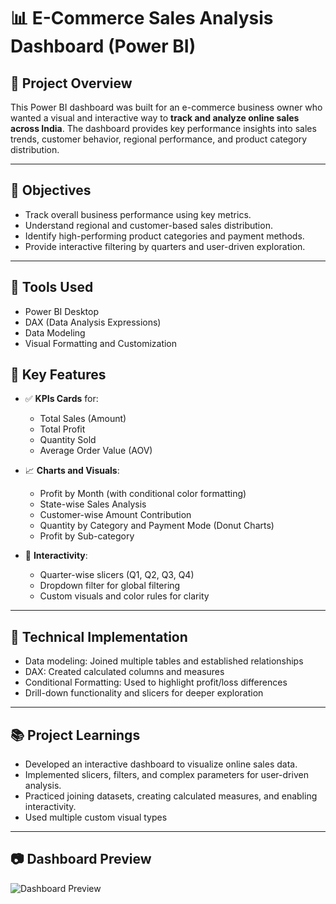 # 📊 E-Commerce Sales Analysis Dashboard (Power BI)

## 📝 Project Overview

This Power BI dashboard was built for an e-commerce business owner who wanted a visual and interactive way to **track and analyze online sales across India**. The dashboard provides key performance insights into sales trends, customer behavior, regional performance, and product category distribution.

---

## 🎯 Objectives

- Track overall business performance using key metrics.
- Understand regional and customer-based sales distribution.
- Identify high-performing product categories and payment methods.
- Provide interactive filtering by quarters and user-driven exploration.

---
## 📌 Tools Used

- Power BI Desktop
- DAX (Data Analysis Expressions)
- Data Modeling
- Visual Formatting and Customization

## 📌 Key Features

- ✅ **KPIs Cards** for:
  - Total Sales (Amount)
  - Total Profit
  - Quantity Sold
  - Average Order Value (AOV)

- 📈 **Charts and Visuals**:
  - Profit by Month (with conditional color formatting)
  - State-wise Sales Analysis
  - Customer-wise Amount Contribution
  - Quantity by Category and Payment Mode (Donut Charts)
  - Profit by Sub-category

- 🧠 **Interactivity**:
  - Quarter-wise slicers (Q1, Q2, Q3, Q4)
  - Dropdown filter for global filtering
  - Custom visuals and color rules for clarity

---

## 🔧 Technical Implementation

- Data modeling: Joined multiple tables and established relationships
- DAX: Created calculated columns and measures
- Conditional Formatting: Used to highlight profit/loss differences
- Drill-down functionality and slicers for deeper exploration

---

## 📚 Project Learnings

- Developed an interactive dashboard to visualize online sales data.
- Implemented slicers, filters, and complex parameters for user-driven analysis.
- Practiced joining datasets, creating calculated measures, and enabling interactivity.
- Used multiple custom visual types
---

## 📷 Dashboard Preview

![Dashboard Preview](path-to-image.png) <!-- Replace with actual image path -->

